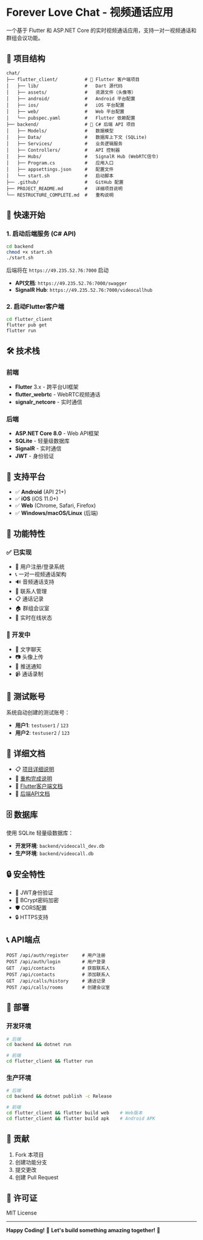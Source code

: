 # Forever Love Chat - 视频通话应用

一个基于 Flutter 和 ASP.NET Core 的实时视频通话应用，支持一对一视频通话和群组会议功能。

## 📂 项目结构

```
chat/
├── flutter_client/          # 📱 Flutter 客户端项目
│   ├── lib/                 #   Dart 源代码
│   ├── assets/              #   资源文件（头像等）
│   ├── android/             #   Android 平台配置
│   ├── ios/                 #   iOS 平台配置
│   ├── web/                 #   Web 平台配置
│   └── pubspec.yaml         #   Flutter 依赖配置
├── backend/                 # 🔧 C# 后端 API 项目
│   ├── Models/              #   数据模型
│   ├── Data/                #   数据库上下文 (SQLite)
│   ├── Services/            #   业务逻辑服务
│   ├── Controllers/         #   API 控制器
│   ├── Hubs/                #   SignalR Hub (WebRTC信令)
│   ├── Program.cs           #   应用入口
│   ├── appsettings.json     #   配置文件
│   └── start.sh             #   启动脚本
├── .github/                 #   GitHub 配置
├── PROJECT_README.md        #   详细项目说明
└── RESTRUCTURE_COMPLETE.md  #   重构说明
```

## 🚀 快速开始

### 1. 启动后端服务 (C# API)

```bash
cd backend
chmod +x start.sh
./start.sh
```

后端将在 `https://49.235.52.76:7000` 启动
- **API文档**: `https://49.235.52.76:7000/swagger`
- **SignalR Hub**: `https://49.235.52.76:7000/videocallhub`

### 2. 启动Flutter客户端

```bash
cd flutter_client
flutter pub get
flutter run
```

## 🛠️ 技术栈

### 前端
- **Flutter** 3.x - 跨平台UI框架
- **flutter_webrtc** - WebRTC视频通话
- **signalr_netcore** - 实时通信

### 后端
- **ASP.NET Core 8.0** - Web API框架
- **SQLite** - 轻量级数据库
- **SignalR** - 实时通信
- **JWT** - 身份验证

## 📱 支持平台

- ✅ **Android** (API 21+)
- ✅ **iOS** (iOS 11.0+)
- ✅ **Web** (Chrome, Safari, Firefox)
- ✅ **Windows/macOS/Linux** (后端)

## 🎯 功能特性

### ✅ 已实现
- 👤 用户注册/登录系统
- 📞 一对一视频通话架构
- 🔊 音频通话支持
- 👥 联系人管理
- 📋 通话记录
- 🏠 群组会议室
- 🔄 实时在线状态

### 🚧 开发中
- 💬 文字聊天
- 📷 头像上传
- 🔔 推送通知
- 📹 通话录制

## 🧪 测试账号

系统自动创建的测试账号：
- **用户1**: `testuser1` / `123`
- **用户2**: `testuser2` / `123`

## 📖 详细文档

- 📋 [项目详细说明](PROJECT_README.md)
- 🔄 [重构完成说明](RESTRUCTURE_COMPLETE.md)
- 📱 [Flutter客户端文档](flutter_client/README.md)
- 🔧 [后端API文档](backend/README.md)

## 🗄️ 数据库

使用 SQLite 轻量级数据库：
- **开发环境**: `backend/videocall_dev.db`
- **生产环境**: `backend/videocall.db`

## 🔒 安全特性

- 🔐 JWT身份验证
- 🔑 BCrypt密码加密
- 🛡️ CORS配置
- 🔒 HTTPS支持

## 📞 API端点

```
POST /api/auth/register     # 用户注册
POST /api/auth/login        # 用户登录
GET  /api/contacts          # 获取联系人
POST /api/contacts          # 添加联系人
GET  /api/calls/history     # 通话记录
POST /api/calls/rooms       # 创建会议室
```

## 🚀 部署

### 开发环境
```bash
# 后端
cd backend && dotnet run

# 前端  
cd flutter_client && flutter run
```

### 生产环境
```bash
# 后端
cd backend && dotnet publish -c Release

# 前端
cd flutter_client && flutter build web    # Web版本
cd flutter_client && flutter build apk    # Android APK
```

## 🤝 贡献

1. Fork 本项目
2. 创建功能分支
3. 提交更改
4. 创建 Pull Request

## 📄 许可证

MIT License

---

**Happy Coding!** 💖 **Let's build something amazing together!** 🚀
